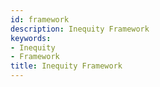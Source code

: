 ```yaml
---
id: framework
description: Inequity Framework
keywords:
- Inequity
- Framework
title: Inequity Framework 
---
```


